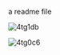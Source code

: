 a readme file

![4tg1db](https://user-images.githubusercontent.com/67180268/104240667-70a2a900-542a-11eb-9d24-c645abeec538.gif)

![4tg0c6](https://user-images.githubusercontent.com/67180268/104239950-4a303e00-5429-11eb-8af2-0fa71270f8c6.gif)
